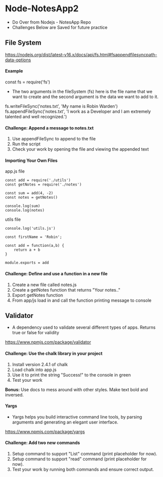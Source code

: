 # Node-NotesApp2
- Do Over from Nodejs - NotesApp Repo
- Challenges Below are Saved for future practice

## File System 
https://nodejs.org/dist/latest-v16.x/docs/api/fs.html#fsappendfilesyncpath-data-options

#### Example

const fs = require('fs')

- The two arguments in the fileSystem (fs) here is the file name that we want to create and the second argument is the data we want to add to it.

fs.writeFileSync('notes.txt', 'My name is Robin Warden')
fs.appendFileSync('notes.txt', 'I work as a Developer and I am extremely talented and well recognized.')

#### Challenge: Append a message to notes.txt

1. Use appendFileSync to append to the file
2. Run the script
3. Check your work by opening the file and viewing the appended text

#### Importing Your Own Files

app.js file 

```
const add = require('./utils')
const getNotes = require('./notes')

const sum = add(4, -2)
const notes = getNotes()

console.log(sum)
console.log(notes)

```

utils file

```
console.log('utils.js')

const firstName = 'Robin';

const add = function(a,b) {
    return a + b
}

module.exports = add

```

#### Challenge: Define and use a function in a new file

1. Create a new file called notes.js
2. Create a getNotes function that returns "Your notes.."
3. Export getNotes function
4. From app/js load in and call the function printing message to console

## Validator 
- A dependency used to validate several different types of apps. Returns true or false for validity

https://www.npmjs.com/package/validator

#### Challenge: Use the chalk library in your project

1. Install version 2.4.1 of chalk
2. Load chalk into app.js
3. Use it to print the string "Success!" to the console in green
4. Test your work

**Bonus:** Use docs to mess around with other styles. Make text bold and inversed.

#### Yargs
- Yargs helps you build interactive command line tools, by parsing arguments and generating an elegant user interface.

https://www.npmjs.com/package/yargs

#### Challenge: Add two new commands

1. Setup command to support "List" command (print placeholder for now).
2. Setup command to support "read" command (print placeholder for now).
3. Test your work by running both commands and ensure correct output.
